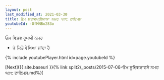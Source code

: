 ```yaml
---
layout: post
last_modified_at: 2021-03-30
title: ਓਮ ਸਤਾਵਪ੍ਰੀਯਾਯਾ ਨਮਹ ੧੦੮ ਟਾਇਮਸ
youtubeId: -OfMNBo283o
---
```

 
 
 ਓਮ ਵਿਸ਼ਵ ਰੂਪਯੀ ਨਮਹ  
 
 -  ਜੋ ਕਿਤੇ ਵੇਖਿਆ ਜਾਂਦਾ ਹੈ 
 
  
 
  
 
 
 
 
 
 


{% include youtubePlayer.html id=page.youtubeId %}
 
[Next]({{ site.baseurl }}{% link  split2/_posts/2015-07-06-ਓਮ ਸ਼ੂਚਿਸ਼ਰਾਵਸੇ ਨਮਹ ੧੦੮ ਟਾਇਮਸ.md%})
 
